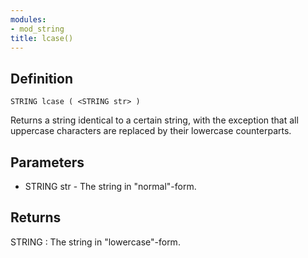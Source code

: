 ```yaml
---
modules:
- mod_string
title: lcase()
---
```


## Definition

    STRING lcase ( <STRING str> )

Returns a string identical to a certain string, with the exception that all uppercase characters are replaced by their lowercase counterparts.

## Parameters

- STRING str  - The string in "normal"-form.

## Returns

STRING : The string in "lowercase"-form.
